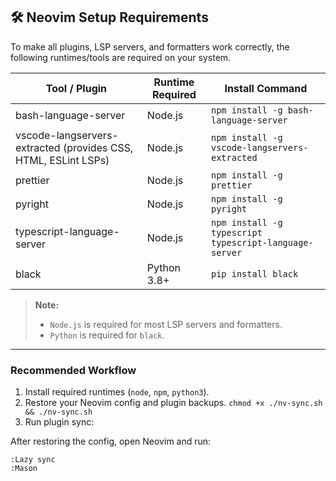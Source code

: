 ## 🛠 Neovim Setup Requirements

To make all plugins, LSP servers, and formatters work correctly, the following runtimes/tools are required on your system.

| Tool / Plugin | Runtime Required | Install Command |
|---------------|-----------------|----------------|
| bash-language-server | Node.js | `npm install -g bash-language-server` |
| vscode-langservers-extracted (provides CSS, HTML, ESLint LSPs) | Node.js | `npm install -g vscode-langservers-extracted` |
| prettier | Node.js | `npm install -g prettier` |
| pyright | Node.js | `npm install -g pyright` |
| typescript-language-server | Node.js | `npm install -g typescript typescript-language-server` |
| black | Python 3.8+ | `pip install black` |
 

> **Note:**  
> - `Node.js` is required for most LSP servers and formatters.  
> - `Python` is required for `black`.  

---

### Recommended Workflow

1. Install required runtimes (`node`, `npm`, `python3`).  
2. Restore your Neovim config and plugin backups.
   ```chmod +x ./nv-sync.sh && ./nv-sync.sh```
3. Run plugin sync:  

After restoring the config, open Neovim and run:

```vim
:Lazy sync
:Mason




